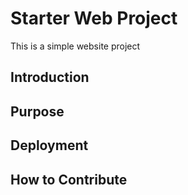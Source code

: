 # Starter Web Project

This is a simple website project

## Introduction

## Purpose

## Deployment

## How to Contribute